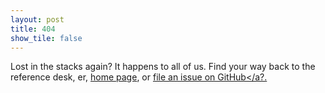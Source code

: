 ```yaml
---
layout: post
title: 404
show_tile: false
---
```


Lost in the stacks again? It happens to all of us. Find your way back to the reference desk, er, <a href="https://www.kaitlinthrogmorton.com">home page</a>, or <a href="https://github.com/kthrog/kthrog.github.io/issues" target="_blank">file an issue on GitHub</a?.
